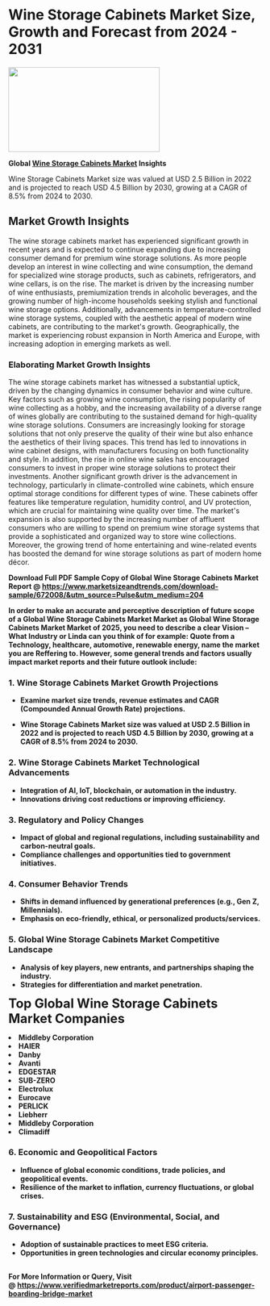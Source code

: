 <H1>Wine Storage Cabinets Market Size, Growth and Forecast from 2024 - 2031</H1><img class="aligncenter size-medium wp-image-584254" src="https://thirdeyenews.in/wp-content/uploads/2024/09/Global-Market-Research-300x168.jpeg" alt="" width="300" height="168" /><p><strong>Global&nbsp;<a href="https://www.marketsizeandtrends.com/download-sample/672008/&amp;utm_source=Pulse&amp;utm_medium=204">Wine Storage Cabinets Market</a> Insights</strong></p><p>Wine Storage Cabinets Market size was valued at USD 2.5 Billion in 2022 and is projected to reach USD 4.5 Billion by 2030, growing at a CAGR of 8.5% from 2024 to 2030.</p><p><h2>Market Growth Insights</h2> The wine storage cabinets market has experienced significant growth in recent years and is expected to continue expanding due to increasing consumer demand for premium wine storage solutions. As more people develop an interest in wine collecting and wine consumption, the demand for specialized wine storage products, such as cabinets, refrigerators, and wine cellars, is on the rise. The market is driven by the increasing number of wine enthusiasts, premiumization trends in alcoholic beverages, and the growing number of high-income households seeking stylish and functional wine storage options. Additionally, advancements in temperature-controlled wine storage systems, coupled with the aesthetic appeal of modern wine cabinets, are contributing to the market's growth. Geographically, the market is experiencing robust expansion in North America and Europe, with increasing adoption in emerging markets as well. <p><strong></strong></p> <h3>Elaborating Market Growth Insights</h3> The wine storage cabinets market has witnessed a substantial uptick, driven by the changing dynamics in consumer behavior and wine culture. Key factors such as growing wine consumption, the rising popularity of wine collecting as a hobby, and the increasing availability of a diverse range of wines globally are contributing to the sustained demand for high-quality wine storage solutions. Consumers are increasingly looking for storage solutions that not only preserve the quality of their wine but also enhance the aesthetics of their living spaces. This trend has led to innovations in wine cabinet designs, with manufacturers focusing on both functionality and style. In addition, the rise in online wine sales has encouraged consumers to invest in proper wine storage solutions to protect their investments. Another significant growth driver is the advancement in technology, particularly in climate-controlled wine cabinets, which ensure optimal storage conditions for different types of wine. These cabinets offer features like temperature regulation, humidity control, and UV protection, which are crucial for maintaining wine quality over time. The market's expansion is also supported by the increasing number of affluent consumers who are willing to spend on premium wine storage systems that provide a sophisticated and organized way to store wine collections. Moreover, the growing trend of home entertaining and wine-related events has boosted the demand for wine storage solutions as part of modern home décor. <p><strong></p><p><span class=""><strong>Download Full PDF Sample Copy of Global Wine Storage Cabinets Market Report</strong> @ <a href="https://www.marketsizeandtrends.com/download-sample/672008/&amp;utm_source=Pulse&amp;utm_medium=204" target="_blank">https://www.marketsizeandtrends.com/download-sample/672008/&amp;utm_source=Pulse&amp;utm_medium=204</a></span></p><p>In order to make an accurate and perceptive description of future scope of a Global&nbsp;Wine Storage Cabinets Market Market as Global&nbsp;Wine Storage Cabinets Market Market of 2025, you need to describe a clear Vision &ndash; What Industry or Linda can you think of for example: Quote from a Technology, healthcare, automotive, renewable energy, name the market you are Reffering to. However, some general trends and factors usually impact market reports and their future outlook include:</p><h3>1.&nbsp;<strong>Wine Storage Cabinets Market Growth Projections</strong></h3><ul><li>Examine market size trends, revenue estimates and CAGR (Compounded Annual Growth Rate) projections.</li><li><p>Wine Storage Cabinets Market size was valued at USD 2.5 Billion in 2022 and is projected to reach USD 4.5 Billion by 2030, growing at a CAGR of 8.5% from 2024 to 2030.</p></li></ul><h3>2.&nbsp;<strong>Wine Storage Cabinets Market Technological Advancements</strong></h3><ul><li>Integration of AI, IoT, blockchain, or automation in the industry.</li><li>Innovations driving cost reductions or improving efficiency.</li></ul><h3>3.&nbsp;<strong>Regulatory and Policy Changes</strong></h3><ul><li>Impact of global and regional regulations, including sustainability and carbon-neutral goals.</li><li>Compliance challenges and opportunities tied to government initiatives.</li></ul><h3>4.&nbsp;<strong>Consumer Behavior Trends</strong></h3><ul><li>Shifts in demand influenced by generational preferences (e.g., Gen Z, Millennials).</li><li>Emphasis on eco-friendly, ethical, or personalized products/services.</li></ul><h3>5.&nbsp;<strong>Global Wine Storage Cabinets Market Competitive Landscape</strong></h3><ul><li>Analysis of key players, new entrants, and partnerships shaping the industry.</li><li>Strategies for differentiation and market penetration.</li></ul><p data-pm-slice="1 1 []"><span style="color: inherit; font-family: inherit; font-size: 25px;">Top Global Wine Storage Cabinets Market Companies</span></p><div class="" data-test-id=""><p><li>Middleby Corporation</li><li> HAIER</li><li> Danby</li><li> Avanti</li><li> EDGESTAR</li><li> SUB-ZERO</li><li> Electrolux</li><li> Eurocave</li><li> PERLICK</li><li> Liebherr</li><li> Middleby Corporation</li><li> Climadiff</li></p></div><h3>6.&nbsp;<strong>Economic and Geopolitical Factors</strong></h3><ul><li>Influence of global economic conditions, trade policies, and geopolitical events.</li><li>Resilience of the market to inflation, currency fluctuations, or global crises.</li></ul><h3>7.&nbsp;<strong>Sustainability and ESG (Environmental, Social, and Governance)</strong></h3><ul><li>Adoption of sustainable practices to meet ESG criteria.</li><li>Opportunities in green technologies and circular economy principles.</li></ul><h2><strong style="font-size: 14px;">For More Information or Query, Visit @&nbsp;</strong><a style="background-color: #ffffff; font-size: 14px;" href="https://www.marketsizeandtrends.com/report/wine-storage-cabinets-market/" target="_blank">https://www.verifiedmarketreports.com/product/airport-passenger-boarding-bridge-market</a></h2>
